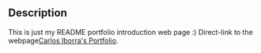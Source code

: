 ## Description
This is just my README portfolio introduction web page :)
Direct-link to the webpage[Carlos Iborra's Portfolio](https://carlosiborra.github.io/carlosiborra/#projects).
